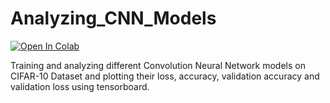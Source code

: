 # Analyzing_CNN_Models
[![Open In Colab](https://colab.research.google.com/assets/colab-badge.svg)](https://colab.research.google.com/drive/1vazkZ8mRkrvqHEN4fgVPOKFK4g_9Vb1R#scrollTo=Z7HAcLTUsrGA)

Training and analyzing different Convolution Neural Network models on CIFAR-10 Dataset and plotting their loss, accuracy, validation accuracy and validation loss using tensorboard.
